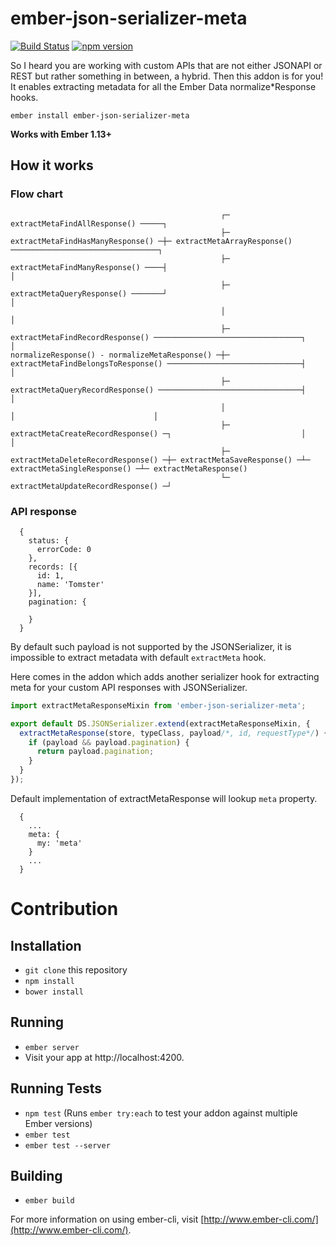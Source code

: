 # ember-json-serializer-meta

[![Build Status](https://travis-ci.org/raido/ember-json-serializer-meta.svg)](https://travis-ci.org/raido/ember-json-serializer-meta)
[![npm version](https://badge.fury.io/js/ember-json-serializer-meta.svg)](https://badge.fury.io/js/ember-json-serializer-meta)

So I heard you are working with custom APIs that are not either JSONAPI or REST but rather something in between, a hybrid. Then this addon is for you! It enables extracting metadata for all the Ember Data normalize*Response hooks.

```ember install ember-json-serializer-meta```

**Works with Ember 1.13+**

## How it works

### Flow chart

```
                                               ┌─ extractMetaFindAllResponse() ─────┐
                                               ├─ extractMetaFindHasManyResponse() ─┼─ extractMetaArrayResponse() ─────────────────────────────────┐
                                               ├─ extractMetaFindManyResponse() ────┤                                                              │
                                               ├─ extractMetaQueryResponse() ───────┘                                                              │
                                               │                                                                                                   │
                                               ├─ extractMetaFindRecordResponse() ─────────────────────────────────┐                               │
normalizeResponse() - normalizeMetaResponse() ─┼─ extractMetaFindBelongsToResponse() ──────────────────────────────┤                               │
                                               ├─ extractMetaQueryRecordResponse() ────────────────────────────────┤                               │
                                               │                                                                   │                               │
                                               ├─ extractMetaCreateRecordResponse() ─┐                             │                               │
                                               ├─ extractMetaDeleteRecordResponse() ─┼─ extractMetaSaveResponse() ─┴─ extractMetaSingleResponse() ─┴─ extractMetaResponse()
                                               └─ extractMetaUpdateRecordResponse() ─┘

```

### API response

```
  {
    status: {
      errorCode: 0
    },
    records: [{
      id: 1,
      name: 'Tomster'
    }],
    pagination: {

    }
  }
```

 By default such payload is not supported by the JSONSerializer, it is impossible to extract metadata with default `extractMeta` hook.

Here comes in the addon which adds another serializer hook for extracting meta for your custom API responses with JSONSerializer.

```app/serializers/user.js
import extractMetaResponseMixin from 'ember-json-serializer-meta';

export default DS.JSONSerializer.extend(extractMetaResponseMixin, {
  extractMetaResponse(store, typeClass, payload/*, id, requestType*/) {
    if (payload && payload.pagination) {
      return payload.pagination;
    }
  }
});
```

Default implementation of extractMetaResponse will lookup `meta` property.

```
  {
    ...
    meta: {
      my: 'meta'
    }
    ...
  }
```

# Contribution

## Installation

* `git clone` this repository
* `npm install`
* `bower install`

## Running

* `ember server`
* Visit your app at http://localhost:4200.

## Running Tests

* `npm test` (Runs `ember try:each` to test your addon against multiple Ember versions)
* `ember test`
* `ember test --server`

## Building

* `ember build`

For more information on using ember-cli, visit [http://www.ember-cli.com/](http://www.ember-cli.com/).
